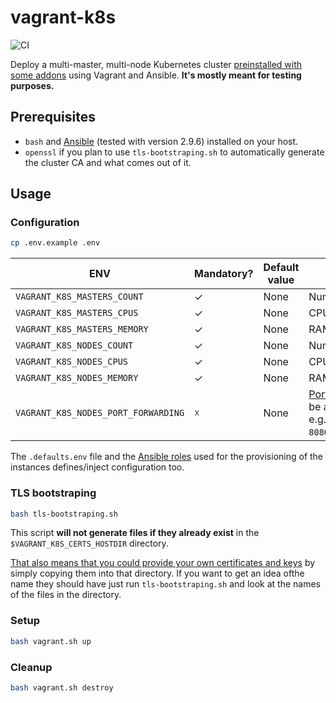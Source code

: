 # vagrant-k8s

![CI](https://github.com/le-garff-yoann/vagrant-k8s/workflows/CI/badge.svg)

Deploy a multi-master, multi-node Kubernetes cluster [preinstalled with some addons](provisioning/ansible/roles/k8s-addons) using Vagrant and Ansible.
**It's mostly meant for testing purposes.**

## Prerequisites

- `bash` and [Ansible](https://www.vagrantup.com/docs/provisioning/ansible.html#setup-requirements) (tested with version 2.9.6) installed on your host.
- `openssl` if you plan to use `tls-bootstraping.sh` to automatically generate the cluster CA and what comes out of it.

## Usage

### Configuration

```bash
cp .env.example .env
```

| ENV | Mandatory? | Default value | Description |
|-|-|-|-|
| `VAGRANT_K8S_MASTERS_COUNT` | ✓ | None | Number of masters. |
| `VAGRANT_K8S_MASTERS_CPUS` | ✓ | None | CPUs (for each master). |
| `VAGRANT_K8S_MASTERS_MEMORY` | ✓ | None | RAM (for each master). |
| `VAGRANT_K8S_NODES_COUNT` | ✓ | None | Number of nodes.  |
| `VAGRANT_K8S_NODES_CPUS` | ✓ | None | CPUs (for each node).  |
| `VAGRANT_K8S_NODES_MEMORY` | ✓ | None | RAM (for each node). |
| `VAGRANT_K8S_NODES_PORT_FORWARDING` | ☓ | None | [Port forwarding](https://www.vagrantup.com/docs/networking/forwarded_ports.html#defining-a-forwarded-port) rules (separated by `,`) to be applied for each node (separated by `:`). e.g. `8080=8080:8081=8081,8082=8082:8083=8083`. |

The `.defaults.env` file and the [Ansible roles](provisioning/ansible/roles) used for the provisioning of the instances defines/inject configuration too.

### TLS bootstraping

```bash
bash tls-bootstraping.sh
```

This script **will not generate files if they already exist** in the `$VAGRANT_K8S_CERTS_HOSTDIR` directory.


[That also means that you could provide your own certificates and keys](https://kubernetes.io/docs/reference/command-line-tools-reference/kubelet-tls-bootstrapping) by simply copying them into that directory. If you want to get an idea of ​​the name they should have just run `tls-bootstraping.sh` and look at the names of the files in the directory.

### Setup

```bash
bash vagrant.sh up
```

### Cleanup

```bash
bash vagrant.sh destroy
```
